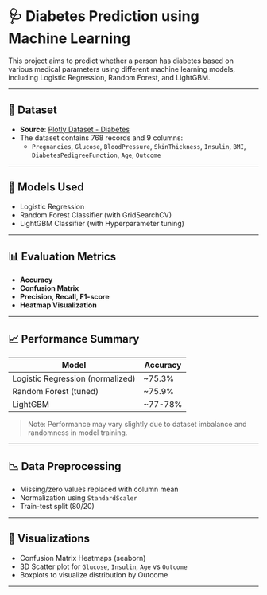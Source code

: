 # 🩺 Diabetes Prediction using Machine Learning

This project aims to predict whether a person has diabetes based on various medical parameters using different machine learning models, including Logistic Regression, Random Forest, and LightGBM.

---

## 📁 Dataset

- **Source**: [Plotly Dataset - Diabetes](https://raw.githubusercontent.com/plotly/datasets/master/diabetes.csv)
- The dataset contains 768 records and 9 columns:
  - `Pregnancies`, `Glucose`, `BloodPressure`, `SkinThickness`, `Insulin`, `BMI`, `DiabetesPedigreeFunction`, `Age`, `Outcome`

---

## 🧠 Models Used

- Logistic Regression
- Random Forest Classifier (with GridSearchCV)
- LightGBM Classifier (with Hyperparameter tuning)

---

## 📊 Evaluation Metrics

- **Accuracy**
- **Confusion Matrix**
- **Precision, Recall, F1-score**
- **Heatmap Visualization**

---

## 📈 Performance Summary

| Model              | Accuracy |
|-------------------|----------|
| Logistic Regression (normalized) | ~75.3%   |
| Random Forest (tuned)           | ~75.9%   |
| LightGBM                        | ~77-78%  |

> Note: Performance may vary slightly due to dataset imbalance and randomness in model training.

---

## 📉 Data Preprocessing

- Missing/zero values replaced with column mean
- Normalization using `StandardScaler`
- Train-test split (80/20)

---

## 📌 Visualizations

- Confusion Matrix Heatmaps (seaborn)
- 3D Scatter plot for `Glucose`, `Insulin`, `Age` vs `Outcome`
- Boxplots to visualize distribution by Outcome

---
